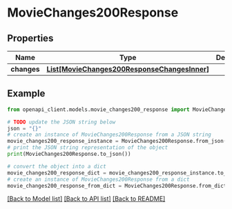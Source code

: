 # MovieChanges200Response


## Properties

Name | Type | Description | Notes
------------ | ------------- | ------------- | -------------
**changes** | [**List[MovieChanges200ResponseChangesInner]**](MovieChanges200ResponseChangesInner.md) |  | [optional] 

## Example

```python
from openapi_client.models.movie_changes200_response import MovieChanges200Response

# TODO update the JSON string below
json = "{}"
# create an instance of MovieChanges200Response from a JSON string
movie_changes200_response_instance = MovieChanges200Response.from_json(json)
# print the JSON string representation of the object
print(MovieChanges200Response.to_json())

# convert the object into a dict
movie_changes200_response_dict = movie_changes200_response_instance.to_dict()
# create an instance of MovieChanges200Response from a dict
movie_changes200_response_from_dict = MovieChanges200Response.from_dict(movie_changes200_response_dict)
```
[[Back to Model list]](../README.md#documentation-for-models) [[Back to API list]](../README.md#documentation-for-api-endpoints) [[Back to README]](../README.md)


